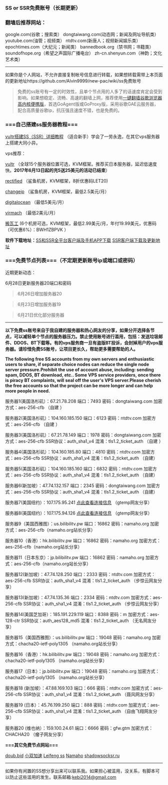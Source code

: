 ### SS or SSR免费账号（长期更新）

### 翻墙后推荐网站：

google.com(谷歌；搜索类） dongtaiwang.com(动态网；新闻及网址导航类）  youtube.com(油管；视频类）  ntdtv.com(新唐人；视频新闻娱乐类）    epochtimes.com（大纪元；新闻类）   bannedbook.org（禁书网；书籍类）   soundofhope.org（希望之声国际广播电台）
    zh-cn.shenyun.com（神韵；文化艺术类）

***


如果你是个人网站，不允许直接复制帐号信息进行转载，如果想转载需带上本页面的更新地址https://github.com/Alvin9999/new-pac/wiki/ss免费账号  

> 免费的ss账号有一定的时效性，且单个节点用的人多了的话速度肯定会受到影响。如果想稳定、流畅、高速的翻墙上网，推荐使用[一键翻墙谷歌浏览器高内核便携版](https://github.com/Alvin9999/new-pac/wiki/%E9%AB%98%E5%86%85%E6%A0%B8%E4%BE%BF%E6%90%BA%E7%89%88)，首选GoAgent版或GoProxy版，采用谷歌GAE云服务器，配合高质量谷歌ip，抗压强且速度不错，也是免费的。

### ===自己搭建ss服务器教程===

[vultr搭建SS（SSR）详细教程](https://github.com/Alvin9999/new-pac/wiki/%E8%87%AA%E5%BB%BAss%E6%9C%8D%E5%8A%A1%E5%99%A8%E6%95%99%E7%A8%8B) （适合新手）学会了一劳永逸，在其它vps服务器上搭建大同小异。

vps推荐：

[vultr](http://www.vultr.com/?ref=7048874) （全球15个服务器位置可选，KVM框架。推荐买日本服务器，延迟低速度快。**2017年6月13日起的充5送25美元的活动已结束**） 

[rectified](https://secure.rectified.net/cart.php) （鲨鱼机房，KVM框架，8折优惠码LET20)  

[changeip](https://www.changeip.com/accounts/cart.php?gid=9) （鲨鱼机房，KVM框架，最低2.5美元/月）

[digitalocean](https://www.digitalocean.com/) （最低5美元/月）

[virmach](https://billing.virmach.com/cart.php?gid=18) （最低2美元/月）

[搬瓦工](https://bwh1.net/cart.php?a=confproduct&i=1) (6个机房可选，KVM框架，最低2.99美元/月，年付19.99美元，优惠码（可优惠6%）：BWH1ZBPVK ）

**软件下载地址：**[SS和SSR全平台客户端及手机APP下载](https://lai.yuweining.cn/archives/173)   [SSR客户端下载及更新地址](https://github.com/breakwa11/shadowsocks-rss)


### ===免费节点列表===（不定期更新账号ip或端口或密码）

近期更新动态：

 6月28日更新服务器20端口和密码

> 6月26日增加服务器20

> 6月23日增加服务器19

> 6月21日优化部分服务器

***

**以下免费ss账号来自于我自建的服务器和热心网友的分享，如果分开选择各节点，可以减轻单个节点的服务器压力。禁止使用账号进行滥用，包括：发送垃圾邮件、DDOS、BT下载等。有的vps服务商一旦有盗版BT投诉，会封掉用户的vps服务器。请珍惜免费SS账号，让项目更长久，帮助更多需要帮助的人。**

**The following free SS accounts from my own servers and enthusiastic users to share, if separate choice nodes can reduce the single node server pressure.Prohibit the use of account abuse, including: sending spam, DDOS, BT download, etc.. Some VPS service providers, once there is piracy BT complaints, will seal off the user's VPS server.Please cherish the free accounts so that the project can be more longer and can help more people in need.**

服务器1(美国洛杉矶）：67.21.78.208 端口：7493 密码：dongtaiwang.com 加密方式：aes-256-cfb   （自建 ）

服务器2(美国洛杉矶）：104.160.185.150 端口：6123 密码：ntdtv.com 加密方式：aes-256-cfb   （自建 ）

服务器3(美国洛杉矶）：67.21.78.149 端口：1978 密码：dongtaiwang.com  加密方式：aes-256-cfb  SSR协议：auth_sha1_v4  混淆：tls1.2_ticket_auth  （自建 ）

服务器4(美国洛杉矶）：104.160.185.80  端口：4810  密码：ntdtv.com   加密方式：aes-256-cfb   SSR协议：auth_sha1_v4  混淆：tls1.2_ticket_auth （自建）

服务器5(美国洛杉矶）：104.160.185.160  端口：6832  密码：ntdtv.com  加密方式：aes-256-cfb    SSR协议：auth_sha1_v4  混淆：tls1.2_ticket_auth （自建）

服务器6(新加坡）：47.74.132.157  端口：2345  密码：dongtaiwang.com  加密方式：aes-256-cfb    SSR协议：auth_sha1_v4  混淆：tls1.2_ticket_auth （自建）

服务器7(美国纽约）：107.175.95.241 [点此查看连接信息](https://github.com/candy2107/new-pac/blob/ss/data/ss1.md) （gtemp网友分享）

服务器8(美国纽约）：107.175.94.126 [点此查看连接信息](https://github.com/candy2107/new-pac/blob/ss/data/ss2.md) （gtemp网友分享）

服务器9（美国西雅图）：us.bilibilitv.pw  端口：16862  密码：namaho.org  加密方式：aes-256-cfb（namaho.org站长分享）

服务器10（香港）：hk.bilibilitv.pw  端口：16862  密码：namaho.org  加密方式：aes-256-cfb（namaho.org站长分享）

服务器11（日本东京）：jp.bilibilitv.pw  端口：16862  密码：namaho.org  加密方式：aes-256-cfb（namaho.org站长分享）

服务器12(新加坡）：47.74.128.250  端口：2333  密码：ntdtv.com  加密方式：aes-256-cfb  SSR协议：auth_sha1_v4  混淆：tls1.2_ticket_auth （步惊云网友分享）

服务器13(新加坡）：47.74.135.36  端口：2334  密码：ntdtv.com  加密方式：aes-256-cfb  SSR协议：auth_sha1_v4  混淆：tls1.2_ticket_auth （步惊云网友分享）

服务器14(美国芝加哥）：185.191.229.119  端口：8388  密码：m  加密方式：aes-128-ctr  SSR协议：auth_aes128_md5  混淆：tls1.2_ticket_auth （无名网友分享）

服务器15（美国西雅图）：us.bilibilitv.pw 端口：19048 密码：namaho.org 加密方式：chacha20-ietf-poly1305 （namaho.org站长分享）

服务器16（香港）：hk.bilibilitv.pw 端口：19048 密码：namaho.org 加密方式：chacha20-ietf-poly1305 （namaho.org站长分享）

服务器17（日本）：jp.bilibilitv.pw 端口：19048 密码：namaho.org 加密方式：chacha20-ietf-poly1305 （namaho.org站长分享）

服务器18 (新加坡）：47.88.169.103  端口：666  密码：ntdtv.com  加密方式：aes-256-cfb  SSR协议：auth_sha1_v4  混淆：tls1.2_ticket_auth （聂风网友分享）

服务器19 (日本）：45.76.199.250  端口：888  密码：ntdtv.com  加密方式：aes-256-cfb  SSR协议：auth_sha1_v4  混淆：tls1.2_ticket_auth （自由飞翔网友分享）


服务器20 (维也纳）：159.100.24.61  端口：6666  密码：gfw.gtm  加密方式：CHACHA20 （瘤子网友分享）

**===其它免费节点网站===**

[doub.bid](https://doub.bid/sszhfx/)  [小双加速](https://xsjs.yhyhd.org/free-ss) [Leifeng ss](http://yuweining.cn/leifeng/)   [Namaho](https://www.namaho.org)  [shadowsocksr.ru](https://shadowsocksr.ru/)  

***

如果你有闲置的SS想分享出来可以联系我。如果担心被滥用，没关系，有脚本可以防止这些滥用的发生。联系邮箱:kebi2014@gmail.com 